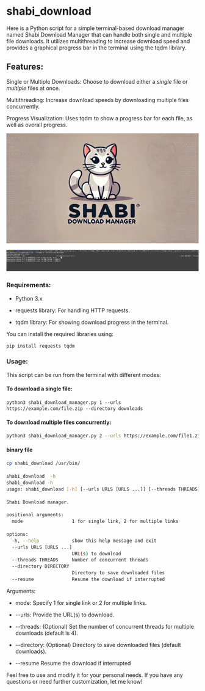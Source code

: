 # shabi_download

Here is a Python script for a simple terminal-based download manager named Shabi Download Manager that can handle both single and multiple file downloads. It utilizes multithreading to increase download speed and provides a graphical progress bar in the terminal using the tqdm library.

## Features:

Single or Multiple Downloads: Choose to download either a *single* file or *multiple* files at once.

Multithreading: Increase download speeds by downloading multiple files concurrently.

Progress Visualization: Uses tqdm to show a progress bar for each file, as well as overall progress.


![Alt text](/img/logo.webp )

![Alt text](/img/sample.png )

### Requirements:

* Python 3.x

* requests library: For handling HTTP requests.

* tqdm library: For showing download progress in the terminal.

You can install the required libraries using:

```bash
pip install requests tqdm
```

### Usage:

This script can be run from the terminal with different modes:

#### To download a single file:

```
python3 shabi_download_manager.py 1 --urls https://example.com/file.zip --directory downloads
```
#### To download multiple files concurrently:

```bash
python3 shabi_download_manager.py 2 --urls https://example.com/file1.zip https://example.com/file2.zip --threads 8 --directory downloads
```

#### binary file
```bash
cp shabi_download /usr/bin/

shabi_download  -h
shabi_download -h
usage: shabi_download [-h] [--urls URLS [URLS ...]] [--threads THREADS] [--directory DIRECTORY] [--resume] mode

Shabi Download manager.

positional arguments:
  mode                  1 for single link, 2 for multiple links

options:
  -h, --help            show this help message and exit
  --urls URLS [URLS ...]
                        URL(s) to download
  --threads THREADS     Number of concurrent threads
  --directory DIRECTORY
                        Directory to save downloaded files
  --resume              Resume the download if interrupted


```
Arguments:

* mode: Specify 1 for single link or 2 for multiple links.

* --urls: Provide the URL(s) to download.

* --threads: (Optional) Set the number of concurrent threads for multiple downloads (default is 4).

* --directory: (Optional) Directory to save downloaded files (default downloads).
* --resume              Resume the download if interrupted

Feel free to use and modify it for your personal needs. If you have any questions or need further customization, let me know!

